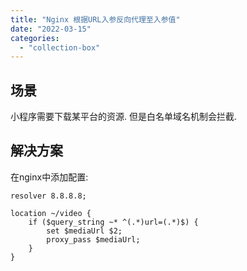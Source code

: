 ```yaml
---
title: "Nginx 根据URL入参反向代理至入参值"
date: "2022-03-15"
categories: 
  - "collection-box"
---
```


## 场景

小程序需要下载某平台的资源. 但是白名单域名机制会拦截.

## 解决方案

在nginx中添加配置:

```nginx
resolver 8.8.8.8;

location ~/video {
    if ($query_string ~* ^(.*)url=(.*)$) {
        set $mediaUrl $2;
        proxy_pass $mediaUrl;
    }
}
```
